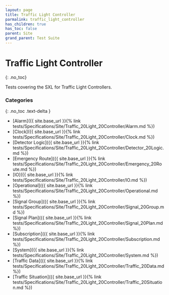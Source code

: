 ```yaml
---
layout: page
title: Traffic Light Controller
parmalink: traffic_light_controller
has_children: true
has_toc: false
parent: Site
grand_parent: Test Suite
---
```


# Traffic Light Controller
{: .no_toc}

Tests covering the SXL for Traffic Light Controllers.

### Categories
{: .no_toc .text-delta }
- [Alarm]({{ site.base_url }}{% link tests/Specifications/Site/Traffic_20Light_20Controller/Alarm.md %})
- [Clock]({{ site.base_url }}{% link tests/Specifications/Site/Traffic_20Light_20Controller/Clock.md %})
- [Detector Logic]({{ site.base_url }}{% link tests/Specifications/Site/Traffic_20Light_20Controller/Detector_20Logic.md %})
- [Emergency Route]({{ site.base_url }}{% link tests/Specifications/Site/Traffic_20Light_20Controller/Emergency_20Route.md %})
- [IO]({{ site.base_url }}{% link tests/Specifications/Site/Traffic_20Light_20Controller/IO.md %})
- [Operational]({{ site.base_url }}{% link tests/Specifications/Site/Traffic_20Light_20Controller/Operational.md %})
- [Signal Group]({{ site.base_url }}{% link tests/Specifications/Site/Traffic_20Light_20Controller/Signal_20Group.md %})
- [Signal Plan]({{ site.base_url }}{% link tests/Specifications/Site/Traffic_20Light_20Controller/Signal_20Plan.md %})
- [Subscription]({{ site.base_url }}{% link tests/Specifications/Site/Traffic_20Light_20Controller/Subscription.md %})
- [System]({{ site.base_url }}{% link tests/Specifications/Site/Traffic_20Light_20Controller/System.md %})
- [Traffic Data]({{ site.base_url }}{% link tests/Specifications/Site/Traffic_20Light_20Controller/Traffic_20Data.md %})
- [Traffic Situation]({{ site.base_url }}{% link tests/Specifications/Site/Traffic_20Light_20Controller/Traffic_20Situation.md %})

